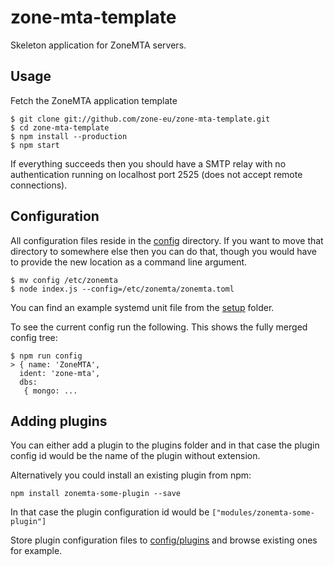# zone-mta-template

Skeleton application for ZoneMTA servers.

## Usage

Fetch the ZoneMTA application template

```
$ git clone git://github.com/zone-eu/zone-mta-template.git
$ cd zone-mta-template
$ npm install --production
$ npm start
```

If everything succeeds then you should have a SMTP relay with no authentication running on localhost port 2525 (does not accept remote connections).

## Configuration

All configuration files reside in the [config](.config) directory. If you want to move that directory to somewhere else then you can do that, though you would have to provide the new location as a command line argument.

```
$ mv config /etc/zonemta
$ node index.js --config=/etc/zonemta/zonemta.toml
```

You can find an example systemd unit file from the [setup](./setup) folder.

To see the current config run the following. This shows the fully merged config tree:

```
$ npm run config
> { name: 'ZoneMTA',
  ident: 'zone-mta',
  dbs:
   { mongo: ...
```

## Adding plugins

You can either add a plugin to the plugins folder and in that case the plugin config id would be the name of the plugin without extension.

Alternatively you could install an existing plugin from npm:

```
npm install zonemta-some-plugin --save
```

In that case the plugin configuration id would be `["modules/zonemta-some-plugin"]`

Store plugin configuration files to [config/plugins](./config/plugins) and browse existing ones for example.
